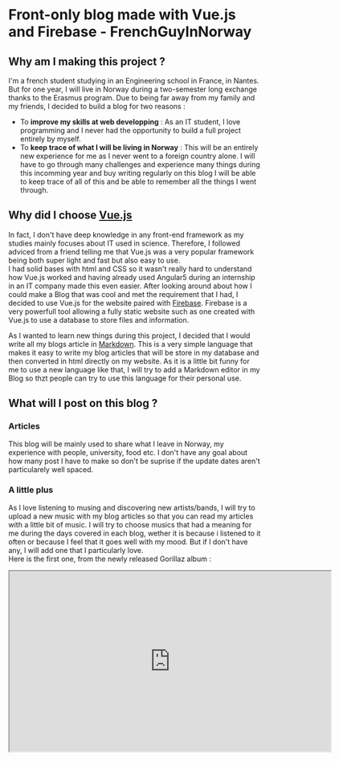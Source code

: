 # Front-only blog made with Vue.js and Firebase - FrenchGuyInNorway

## Why am I making this project ?

I'm a french student studying in an Engineering school in France, in Nantes. But for one year, I will live in Norway during a two-semester long exchange thanks to the Erasmus program. Due to being far away from my family and my friends, I decided to build a blog for two reasons :  
* To **improve my skills at web developping** : As an IT student, I love programming and I never had the opportunity to build a full project entirely by myself.
* To **keep trace of what I will be living in Norway** : This will be an entirely new experience for me as I never went to a foreign country alone. I will have to go through many challenges and experience many things during this incomming year and buy writing regularly on this blog I will be able to keep trace of all of this and be able to remember all the things I went through.

## Why did I choose [Vue.js](https://vuejs.org/)

In fact, I don't have deep knowledge in any front-end framework as my studies mainly focuses about IT used in science. Therefore, I followed adviced from a friend telling me that Vue.js was a very popular framework being both super light and fast but also easy to use.   
I had solid bases with html and CSS so it wasn't really hard to understand how Vue.js worked and having already used Angular5 during an internship in an IT company made this even easier. After looking around about how I could make a Blog that was cool and met the requirement that I had, I decided to use Vue.js for the website paired with [Firebase](https://firebase.google.com/). Firebase is a very powerfull tool allowing a fully static website such as one created with Vue.js to use a database to store files and information.

As I wanted to learn new things during this project, I decided that I would write all my blogs article in [Markdown](https://en.wikipedia.org/wiki/Markdown). This is a very simple language that makes it easy to write my blog articles that will be store in my database and then converted in html directly on my website. As it is a little bit funny for me to use a new language like that, I will try to add a Markdown editor in my Blog so thzt people can try to use this language for their personal use.

## What will I post on this blog ?
### Articles
This blog will be mainly used to share what I leave in Norway, my experience with people, university, food etc. I don't have any goal about how many post I have to make so don't be suprise if the update dates aren't particularely well spaced.

### A little plus
As I love listening to musing and discovering new artists/bands, I will try to upload a new music with my blog articles so that you can read my articles with a little bit of music. I will try to choose musics that had a meaning for me during the days covered in each blog, wether it is because i listened to it often or because I feel that it goes well with my mood. But if I don't have any, I will add one that I particularly love.  
Here is the first one, from the newly released Gorillaz album :

 <iframe width="640" height="360"
src="https://www.youtube.com/embed/E5yFcdPAGv0" style="margin: auto;">
</iframe>
